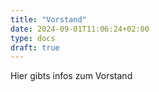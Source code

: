 ```yaml
---
title: "Vorstand"
date: 2024-09-01T11:06:24+02:00
type: docs
draft: true
---
```


Hier gibts infos zum Vorstand
